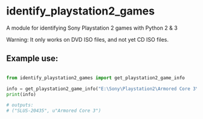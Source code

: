 identify_playstation2_games
==========

A module for identifying Sony Playstation 2 games with Python 2 &amp; 3

Warning: It only works on DVD ISO files, and not yet CD ISO files.


Example use:
-----
~~~python

from identify_playstation2_games import get_playstation2_game_info

info = get_playstation2_game_info("E:\Sony\Playstation2\Armored Core 3\Armored Core 3.iso")
print(info)

# outputs:
# ("SLUS-20435", u"Armored Core 3")
~~~


